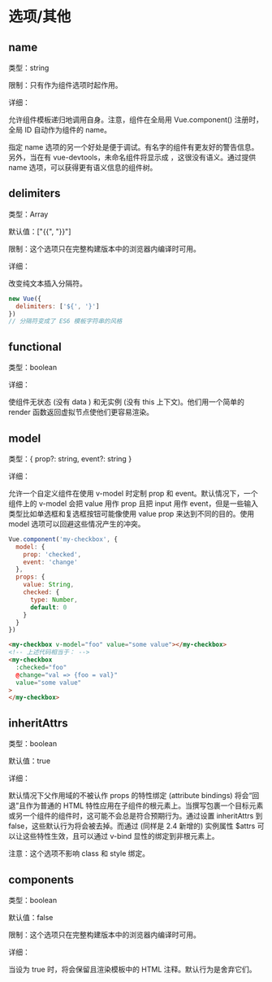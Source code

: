 # 选项/其他

## name

类型：string

限制：只有作为组件选项时起作用。

详细：

允许组件模板递归地调用自身。注意，组件在全局用 Vue.component() 注册时，全局 ID 自动作为组件的 name。

指定 name 选项的另一个好处是便于调试。有名字的组件有更友好的警告信息。另外，当在有 vue-devtools，未命名组件将显示成 <AnonymousComponent>，这很没有语义。通过提供 name 选项，可以获得更有语义信息的组件树。

## delimiters

类型：Array<string>

默认值：["{{", "}}"]

限制：这个选项只在完整构建版本中的浏览器内编译时可用。

详细：

改变纯文本插入分隔符。

```js
new Vue({
  delimiters: ['${', '}']
})
// 分隔符变成了 ES6 模板字符串的风格
```

## functional

类型：boolean

详细：

使组件无状态 (没有 data ) 和无实例 (没有 this 上下文)。他们用一个简单的 render 函数返回虚拟节点使他们更容易渲染。

## model

类型：{ prop?: string, event?: string }

详细：

允许一个自定义组件在使用 v-model 时定制 prop 和 event。默认情况下，一个组件上的 v-model 会把 value 用作 prop 且把 input 用作 event，但是一些输入类型比如单选框和复选框按钮可能像使用 value prop 来达到不同的目的。使用 model 选项可以回避这些情况产生的冲突。

```js
Vue.component('my-checkbox', {
  model: {
    prop: 'checked',
    event: 'change'
  },
  props: {
    value: String,
    checked: {
      type: Number,
      default: 0
    }
  }
})
```

```html
<my-checkbox v-model="foo" value="some value"></my-checkbox>
<!-- 上述代码相当于： -->
<my-checkbox
  :checked="foo"
  @change="val => {foo = val}"
  value="some value"
>
</my-checkbox>
```

## inheritAttrs

类型：boolean

默认值：true

详细：

默认情况下父作用域的不被认作 props 的特性绑定 (attribute bindings) 将会“回退”且作为普通的 HTML 特性应用在子组件的根元素上。当撰写包裹一个目标元素或另一个组件的组件时，这可能不会总是符合预期行为。通过设置 inheritAttrs 到 false，这些默认行为将会被去掉。而通过 (同样是 2.4 新增的) 实例属性 $attrs 可以让这些特性生效，且可以通过 v-bind 显性的绑定到非根元素上。

注意：这个选项不影响 class 和 style 绑定。

## components

类型：boolean

默认值：false

限制：这个选项只在完整构建版本中的浏览器内编译时可用。

详细：

当设为 true 时，将会保留且渲染模板中的 HTML 注释。默认行为是舍弃它们。